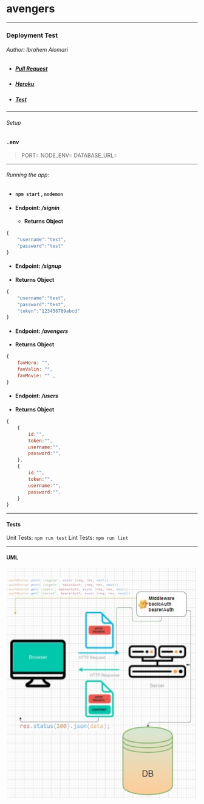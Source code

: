 # avengers


---

### Deployment Test

###### Author: Ibrahem Alomari

- ##### [Pull Request](https://github.com/ibrahemomari/avengers/pull/1)
- ##### [Heroku]()
- ##### [Test](https://javascript-401.netlify.app/bearer-auth)

---

###### Setup

### `.env`

> PORT=
> NODE_ENV=
> DATABASE_URL=

---

###### Running the app:

- #### `npm start` , `nodemon`

- #### Endpoint: _/signin_
  - **Returns Object**

```javascript
{
    "username":"test",
    "password":"test"
}
```

- #### Endpoint: _/signup_
- **Returns Object**

```javascript
{
    "username":"test",
    "password":"test",
    "token":"123456789abcd"
}
```

- #### Endpoint: _/avengers_
- **Returns Object**

```javascript
{
    favHero: "",
    favValin: "",
    favMovie: "" ,
}
```

- #### Endpoint: _/users_
- **Returns Object**

```javascript
{
    {
        id:"",
        token:"",
        username:"",
        password:"",
    },
    {
        id:"",
        token:"",
        username:"",
        password:"",
    }
}
```

---

#### Tests

Unit Tests: `npm run test`
Lint Tests: `npm run lint`

---

#### UML

<img src="https://raw.githubusercontent.com/ibrahemomari/bearer-auth/main/bearer.jpg" alt="drawing" style="width:500px;"/>
